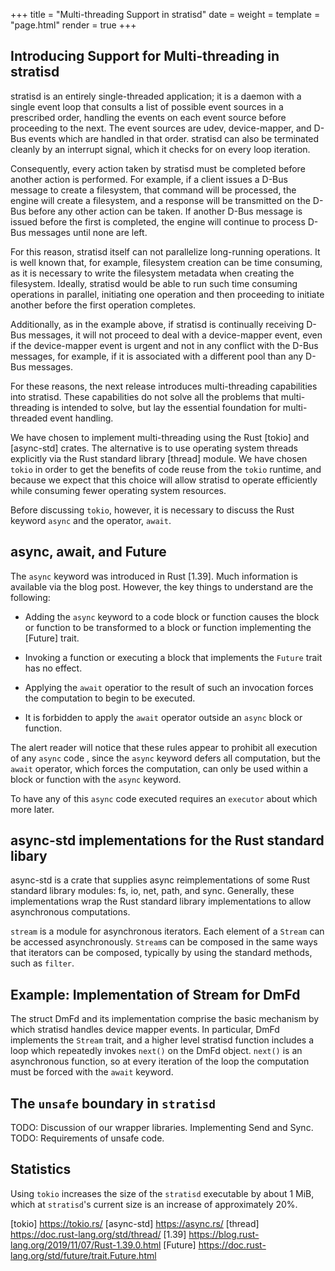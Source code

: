 +++
title = "Multi-threading Support in stratisd"
date =
weight =
template = "page.html"
render = true
+++

Introducing Support for Multi-threading in stratisd
---------------------------------------------------

stratisd is an entirely single-threaded application;
it is a daemon with a single event loop that consults a list of possible
event sources in a prescribed order, handling the events on each event
source before proceeding to the next.
The event sources are udev, device-mapper, and D-Bus events which are
handled in that order. stratisd can also be terminated cleanly by an
interrupt signal, which it checks for on every loop iteration.

Consequently, every action taken by stratisd must be completed before
another action is performed. For example, if a client issues a D-Bus message
to create a filesystem, that command will be processed, the engine will
create a filesystem, and a response will be transmitted on the D-Bus before
any other action can be taken. If another D-Bus message is issued before the
first is completed, the engine will continue to process D-Bus messages until
none are left.

For this reason, stratisd itself can not parallelize long-running
operations. It is well known that, for example, filesystem creation can be
time consuming, as it is necessary to write the filesystem metadata when
creating the filesystem. Ideally, stratisd would be able to run such time
consuming operations in parallel, initiating one operation and then
proceeding to initiate another before the first operation completes.

Additionally, as in the example above, if stratisd is continually receiving
D-Bus messages, it will not proceed to deal with a device-mapper event,
even if the device-mapper event is urgent and not in any conflict with the
D-Bus messages, for example, if it is associated with a different pool than
any D-Bus messages.

For these reasons, the next release introduces multi-threading capabilities
into stratisd. These capabilities do not solve all the problems that multi-
threading is intended to solve, but lay the essential foundation for multi-
threaded event handling.

We have chosen to implement multi-threading using the Rust [tokio] and
[async-std] crates.
The alternative is to use operating system threads explicitly via the
Rust standard library [thread] module. We have chosen `tokio` in order to
get the benefits of code reuse from the `tokio` runtime, and because we
expect that this choice will allow stratisd to operate efficiently while
consuming fewer operating system resources.

Before discussing `tokio`, however, it is necessary to discuss the Rust
keyword `async` and the operator, `await`.

async, await, and Future
------------------------
The `async` keyword was introduced in Rust [1.39]. Much information is
available
via the blog post. However, the key things to understand are the following:

* Adding the `async` keyword to a code block or function causes the block
or function to be transformed to a block or function implementing the
[Future] trait.

* Invoking a function or executing a block that implements the `Future` trait
has no effect.

* Applying the `await` operatior to the result of such an invocation forces
the computation to begin to be executed.

* It is forbidden to apply the `await` operator outside an `async` block or
function.

The alert reader will notice that these rules appear to prohibit all execution
of any `async` code , since the `async` keyword defers
all computation, but the `await` operator, which forces the computation,
can only be used within a block or function with the `async` keyword.

To have any of this `async` code executed requires an `executor` about which
more later.

async-std implementations for the Rust standard libary
------------------------------------------------------
async-std is a crate that supplies async reimplementations of some Rust standard
library modules: fs, io, net, path, and
sync. Generally, these implementations wrap the Rust standard library
implementations to allow asynchronous computations.

`stream` is a module for asynchronous iterators. Each
element of a `Stream` can be accessed asynchronously. `Stream`s can be
composed in the same ways that iterators can be composed, typically by
using the standard methods, such as `filter`.

Example: Implementation of Stream for DmFd
------------------------------------------
The struct DmFd and its implementation comprise the basic mechanism by
which stratisd handles device mapper events. In particular, DmFd implements
the `Stream` trait, and a higher level stratisd function includes a loop
which repeatedly invokes `next()` on the DmFd object. `next()` is an
asynchronous function, so at every iteration of the loop the computation
must be forced with the `await` keyword.

The `unsafe` boundary in `stratisd`
----------------------------------
TODO: Discussion of our wrapper libraries. Implementing Send and Sync.
TODO: Requirements of unsafe code.

Statistics
----------
Using `tokio` increases the size of the `stratisd` executable by about 1 MiB,
which at `stratisd`'s current size is an increase of approximately 20%.

<!-- more -->

[tokio] https://tokio.rs/
[async-std] https://async.rs/
[thread] https://doc.rust-lang.org/std/thread/
[1.39] https://blog.rust-lang.org/2019/11/07/Rust-1.39.0.html
[Future] https://doc.rust-lang.org/std/future/trait.Future.html
